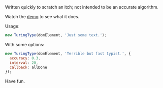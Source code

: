 Written quickly to scratch an itch; not intended to be an accurate algorithm.

Watch the [demo](http://oxism.com/TuringType) to see what it does.

Usage:
```javascript
new TuringType(domElement, 'Just some text.');
```

With some options:
```javascript
new TuringType(domElement, 'Terrible but fast typist.', {
  accuracy: 0.3,
  interval: 20,
  callback: allDone
});
```

Have fun.

